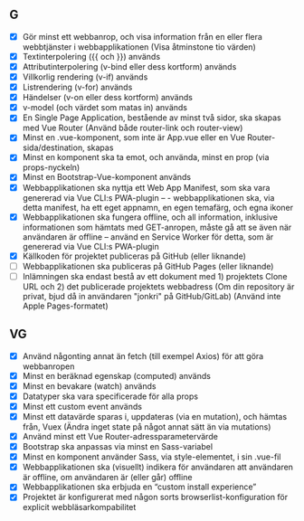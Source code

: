 ## G
- [x] Gör minst ett webbanrop, och visa information från en eller flera webbtjänster i webbapplikationen (Visa    åtminstone tio värden)
- [x] Textinterpolering ({{ och }}) används
- [x] Attributinterpolering (v-bind eller dess kortform) används
- [x] Villkorlig rendering (v-if) används
- [x] Listrendering (v-for) används
- [x] Händelser (v-on eller dess kortform) används
- [x] v-model (och värdet som matas in) används
- [x] En Single Page Application, bestående av minst två sidor, ska skapas med Vue Router (Använd både router-link och router-view)
- [x] Minst en .vue-komponent, som inte är App.vue eller en Vue Router-sida/destination, skapas
- [x] Minst en komponent ska ta emot, och använda, minst en prop (via props-nyckeln)
- [x] Minst en Bootstrap-Vue-komponent används
- [x] Webbapplikationen ska nyttja ett Web App Manifest, som ska vara genererad via Vue CLI:s PWA-plugin – - webbapplikationen ska, via detta manifest, ha ett eget appnamn, en egen temafärg, och egna ikoner
- [x] Webbapplikationen ska fungera offline, och all information, inklusive informationen som hämtats med GET-anropen, måste gå att se även när användaren är offline – använd en Service Worker för detta, som är genererad via Vue CLI:s PWA-plugin
- [x] Källkoden för projektet publiceras på GitHub (eller liknande)
- [ ] Webbapplikationen ska publiceras på GitHub Pages (eller liknande)
- [ ] Inlämningen ska endast bestå av ett dokument med 1) projektets Clone URL och 2) det publicerade projektets webbadress (Om din repository är privat, bjud då in användaren "jonkri" på GitHub/GitLab) (Använd inte Apple Pages-formatet)

## VG

- [x] Använd någonting annat än fetch (till exempel Axios) för att göra webbanropen
- [x] Minst en beräknad egenskap (computed) används
- [x] Minst en bevakare (watch) används
- [x] Datatyper ska vara specificerade för alla props
- [x] Minst ett custom event används
- [x] Minst ett datavärde sparas i, uppdateras (via en mutation), och hämtas från, Vuex (Ändra inget state på något annat sätt än via mutations)
- [x] Använd minst ett Vue Router-adressparametervärde
- [x] Bootstrap ska anpassas via minst en Sass-variabel
- [x] Minst en komponent använder Sass, via style-elementet, i sin .vue-fil
- [x] Webbapplikationen ska (visuellt) indikera för användaren att användaren är offline, om användaren är (eller går) offline
- [x] Webbapplikationen ska erbjuda en “custom install experience” 
- [x] Projektet är konfigurerat med någon sorts browserlist-konfiguration för explicit webbläsarkompabilitet
